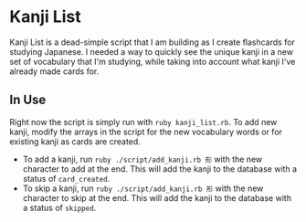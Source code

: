 # Kanji List

Kanji List is a dead-simple script that I am building as I create flashcards for studying Japanese. I needed a way to quickly see the unique kanji in a new set of vocabulary that I'm studying, while taking into account what kanji I've already made cards for.

## In Use
Right now the script is simply run with `ruby kanji_list.rb`. To add new kanji, modify the arrays in the script for the new vocabulary words or for existing kanji as cards are created.

* To add a kanji, run `ruby ./script/add_kanji.rb 形` with the new character to add at the end. This will add the kanji to the database with a status of `card_created`.
* To skip a kanji, run `ruby ./script/add_kanji.rb 形` with the new character to skip at the end. This will add the kanji to the database with a status of `skipped`.

